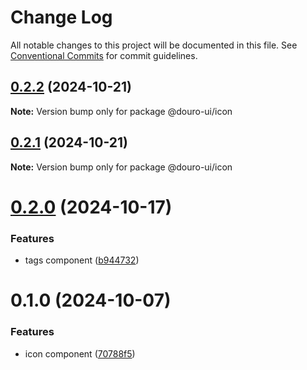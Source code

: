 # Change Log

All notable changes to this project will be documented in this file.
See [Conventional Commits](https://conventionalcommits.org) for commit guidelines.

## [0.2.2](https://github.com/Douro-ui/design-system/compare/@douro-ui/icon@0.2.1...@douro-ui/icon@0.2.2) (2024-10-21)

**Note:** Version bump only for package @douro-ui/icon

## [0.2.1](https://github.com/Douro-ui/design-system/compare/@douro-ui/icon@0.2.0...@douro-ui/icon@0.2.1) (2024-10-21)

**Note:** Version bump only for package @douro-ui/icon

# [0.2.0](https://github.com/Douro-ui/design-system/compare/@douro-ui/icon@0.1.0...@douro-ui/icon@0.2.0) (2024-10-17)

### Features

- tags component ([b944732](https://github.com/Douro-ui/design-system/commit/b94473268f73083163d6d756194f7e317d97abfc))

# 0.1.0 (2024-10-07)

### Features

- icon component ([70788f5](https://github.com/Douro-ui/design-system/commit/70788f5d63a728c7a6a7801ddc74ad6a491819e9))
